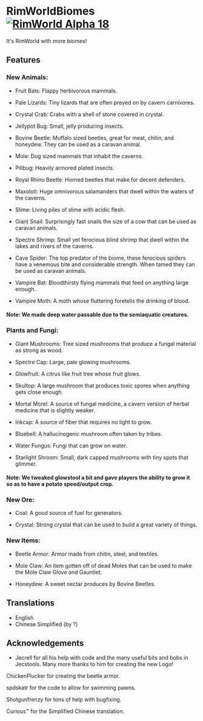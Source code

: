 # RimWorldBiomes [![RimWorld Alpha 18](https://img.shields.io/badge/RimWorld-Alpha%2018-brightgreen.svg)](http://rimworldgame.com/)

It's RimWorld with more biomes!

## Features
### New Animals:

 - Fruit Bats: Flappy herbivorous mammals.

 - Pale Lizards: Tiny lizards that are often preyed on by cavern carnivores.

 - Crystal Crab: Crabs with a shell of stone covered in crystal.

 - Jellypot Bug: Small, jelly producing insects.

 - Bovine Beetle: Muffalo sized beetles, great for meat, chitin, and honeydew. They can be used as a caravan animal.

 - Mole: Dog sized mammals that inhabit the caverns.

 - Pillbug: Heavily armored plated insects.

 - Royal Rhino Beetle: Horned beetles that make for decent defenders.

 - Maxolotl: Huge omnivorous salamanders that dwell within the waters of the caverns.

 - Slime: Living piles of slime with acidic flesh.

 - Giant Snail: Surprisingly fast snails the size of a cow that can be used as caravan animals.

 - Spectre Shrimp: Small yet ferocious blind shrimp that dwell within the lakes and rivers of the caverns.

 - Cave Spider: The top predator of the biome, these ferocious spiders have a venemous bite and considerable strength. When tamed they can be used as caravan animals.

 - Vampire Bat: Bloodthirsty flying mammals that feed on anything large enough.

 - Vampire Moth: A moth whose fluttering foretells the drinking of blood.

#### Note: We made deep water passable due to the semiaquatic creatures.

### Plants and Fungi:

 - Giant Mushrooms: Tree sized mushrooms that produce a fungal material as strong as wood.

 - Spectre Cap: Large, pale glowing mushrooms.

 - Glowfruit: A citrus like fruit tree whose fruit glows.

 - Skultop: A large mushroom that produces toxic spores when anything gets close enough.

 - Mortal Morel: A source of fungal medicine, a cavern version of herbal medicine that is slightly weaker.

 - Inkcap: A source of fiber that requires no light to grow.

 - Bluebell: A hallucinogenic mushroom often taken by tribes.

 - Water Fungus: Fungi that can grow on water.

 - Starlight Shroom: Small, dark capped mushrooms with tiny spots that glimmer.

#### Note: We tweaked glowstool a bit and gave players the ability to grow it so as to have a potato speed/output crop.

### New Ore:

 - Coal: A good source of fuel for generators.

 - Crystal: Strong crystal that can be used to build a great variety of things.


### New Items:

 - Beetle Armor: Armor made from chitin, steel, and textiles.

 - Mole Claw: An item gotten off of dead Moles that can be used to make the Mole Claw Glove and Gauntlet.

 - Honeydew: A sweet nectar produces by Bovine Beetles.


## Translations
- English
- Chinese Simplified (by ?)

## Acknowledgements
- Jecrell for all his help with code and the many useful bits and bobs in Jecstools. Many more thanks to him for creating the new Logo!

ChickenPlucker for creating the beetle armor.

spdskatr for the code to allow for swimming pawns.

Shotgunfrenzy for tons of help with bugfixing.

Curious™ for the Simplified Chinese translation.
